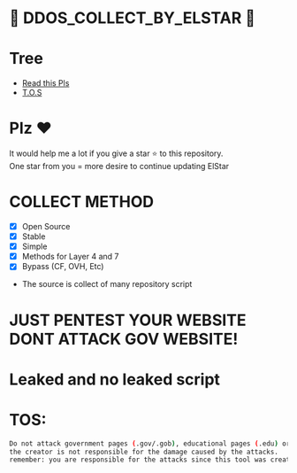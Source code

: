 # 🚀 DDOS_COLLECT_BY_ELSTAR 🚀

# Tree
* [Read this Pls](#plz-%EF%B8%8F) 
* [T.O.S](#TOS)

# Plz ♥️
It would help me a lot if you give a star ⭐ to this repository.<br>
One star from you = more desire to continue updating ElStar

# COLLECT METHOD
- [x] Open Source
- [x] Stable
- [x] Simple
- [x] Methods for Layer 4 and 7
- [x] Bypass (CF, OVH, Etc)  
- The source is collect of many repository script

# JUST PENTEST YOUR WEBSITE DONT ATTACK GOV WEBSITE!

# Leaked and no leaked script

# TOS:
```sh
Do not attack government pages (.gov/.gob), educational pages (.edu) or the United States Department of Defense (.mil), 
the creator is not responsible for the damage caused by the attacks. 
remember: you are responsible for the attacks since this tool was created for educational purposes
```
